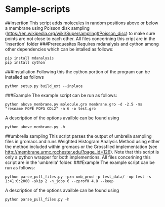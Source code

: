 # Sample-scripts
##insertion
This script adds molecules in random positions above or below a membrane using
Poisson disk sampling (https://en.wikipedia.org/wiki/Supersampling#Poisson_disc) to make sure points are not close to each other. 
All files concerining this cript are in the 'insertion' folder 
###Prerequesites
Requires mdanalysis and cython among other dependencies which can be intalled as follows:
```
pip install mdanalysis
pip install cython
```
###Installation
Following this the cython portion of the program can be installed as follows
```
python setup.py build_ext --inplace
```
###Example
The example script can be run as follows:
```
python above_membrane.py molecule.gro membrane.gro -d -2.5 -ms "resname POPE POPG CDL2" -n 6 -o test.gro
```
A description of the options availble can be found using
```
python above_membrane.py -h
```

##umbrella sampling
This script parses the output of umbrella sampling files in gromacs and runs Weighted Histogram Analysis Method using either the method included within gromacs or the 
Grossfiled implementation (see http://membrane.urmc.rochester.edu/?page_id=126). Note that this script is only a python wrapper for both implementions.
All files concerining this script are in the 'umbrella' folder. 
###Example
The example script can be run as follows:
```
python parse_pull_files.py -pxn umb_prod -p test_data/ -op test -s 1:41:0:2000 -skip 2 -n_jobs 6 --zprof0 4.8 --keep
```
A description of the options availble can be found using
```
python parse_pull_files.py -h
```

